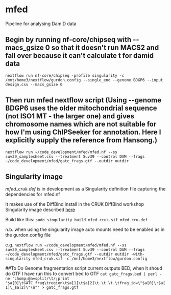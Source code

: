 # mfed
Pipeline for analysing DamID data

## Begin by running nf-core/chipseq with --macs_gsize 0 so that it doesn't run MACS2 and fall over because it can't calculate t for damid data
`nextflow run nf-core/chipseq -profile singularity -c /mnt/home3/nextflow/gurdon.config --single_end --genome BDGP6 --input design.csv --macs_gsize 0`

## Then run mfed nextflow script (Using --genome BDGP6 uses the older mitochondrial sequence (not ISO1 MT - the larger one) and gives chromosome names which are not suitable for how I'm using ChIPSeeker for annotation. Here I explicitly supply the reference from Hansong.)
`nextflow run ~/code_development/mfed/mfed.nf --ss suv39_samplesheet.csv --treatment Suv39 --control DAM --frags ~/code_development/mfed/gatc_frags.gtf --outdir outdir`

## Singularity image
*mfed_cruk.def* is in development as a Singularity definition file capturing the dependencies for mfed.nf

It makes use of the DiffBind install in the CRUK DiffBind workshop Singularity image described [here](https://www.cruk.cam.ac.uk/core-facilities/bioinformatics-core/software/diffbind-tool-for-chip-seq-and-atac-seq-analysis)

Build like this: `sudo singularity build mfed_cruk.sif mfed_cru.def`

n.b. when using the singularity image auto mounts need to be enabled as in the gurdon.config file

e.g. `nextflow run ~/code_development/mfed/mfed.nf --ss suv39_samplesheet.csv --treatment Suv39 --control DAM --frags ~/code_development/mfed/gatc_frags.gtf --outdir outdir -with-singularity mfed_cruk.sif -c /mnt/home3/nextflow/gurdon.config`


##To Do
Genome fragmentation script current outputs BED, when it shoud do GTF
I have run this to convert bed to GTF
`cat gatc_frags.bed | perl -ne 'chomp;@a=split/\t/;print "$a[0]\tGATC_frag\tregion\t$a[1]\t$a[2]\t.\t.\t.\tfrag_id=\"$a[0]\:$a[1]\_$a[2]\"\n"' > gatc_frags.gtf`

